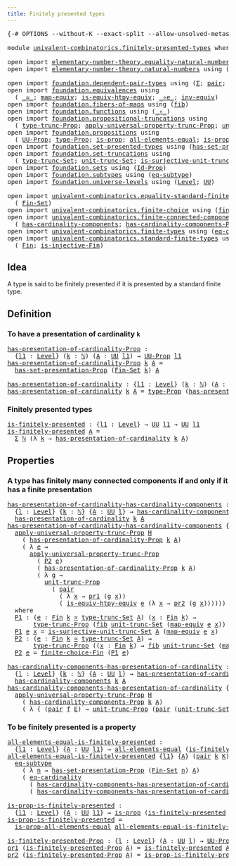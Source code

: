 ```yaml
---
title: Finitely presented types
---
```


<pre class="Agda"><a id="50" class="Symbol">{-#</a> <a id="54" class="Keyword">OPTIONS</a> <a id="62" class="Pragma">--without-K</a> <a id="74" class="Pragma">--exact-split</a> <a id="88" class="Pragma">--allow-unsolved-metas</a> <a id="111" class="Symbol">#-}</a>

<a id="116" class="Keyword">module</a> <a id="123" href="univalent-combinatorics.finitely-presented-types.html" class="Module">univalent-combinatorics.finitely-presented-types</a> <a id="172" class="Keyword">where</a>

<a id="179" class="Keyword">open</a> <a id="184" class="Keyword">import</a> <a id="191" href="elementary-number-theory.equality-natural-numbers.html" class="Module">elementary-number-theory.equality-natural-numbers</a> <a id="241" class="Keyword">using</a> <a id="247" class="Symbol">(</a><a id="248" href="elementary-number-theory.equality-natural-numbers.html#2365" class="Function">ℕ-Set</a><a id="253" class="Symbol">)</a>
<a id="255" class="Keyword">open</a> <a id="260" class="Keyword">import</a> <a id="267" href="elementary-number-theory.natural-numbers.html" class="Module">elementary-number-theory.natural-numbers</a> <a id="308" class="Keyword">using</a> <a id="314" class="Symbol">(</a><a id="315" href="elementary-number-theory.natural-numbers.html#1444" class="Datatype">ℕ</a><a id="316" class="Symbol">)</a>

<a id="319" class="Keyword">open</a> <a id="324" class="Keyword">import</a> <a id="331" href="foundation.dependent-pair-types.html" class="Module">foundation.dependent-pair-types</a> <a id="363" class="Keyword">using</a> <a id="369" class="Symbol">(</a><a id="370" href="foundation-core.dependent-pair-types.html#502" class="Record">Σ</a><a id="371" class="Symbol">;</a> <a id="373" href="foundation-core.dependent-pair-types.html#575" class="InductiveConstructor">pair</a><a id="377" class="Symbol">;</a> <a id="379" href="foundation-core.dependent-pair-types.html#592" class="Field">pr1</a><a id="382" class="Symbol">;</a> <a id="384" href="foundation-core.dependent-pair-types.html#604" class="Field">pr2</a><a id="387" class="Symbol">)</a>
<a id="389" class="Keyword">open</a> <a id="394" class="Keyword">import</a> <a id="401" href="foundation.equivalences.html" class="Module">foundation.equivalences</a> <a id="425" class="Keyword">using</a>
  <a id="433" class="Symbol">(</a> <a id="435" href="foundation-core.equivalences.html#1607" class="Function Operator">_≃_</a><a id="438" class="Symbol">;</a> <a id="440" href="foundation-core.equivalences.html#1807" class="Function">map-equiv</a><a id="449" class="Symbol">;</a> <a id="451" href="foundation-core.equivalences.html#10576" class="Function">is-equiv-htpy-equiv</a><a id="470" class="Symbol">;</a> <a id="472" href="foundation-core.equivalences.html#7843" class="Function Operator">_∘e_</a><a id="476" class="Symbol">;</a> <a id="478" href="foundation-core.equivalences.html#5707" class="Function">inv-equiv</a><a id="487" class="Symbol">)</a>
<a id="489" class="Keyword">open</a> <a id="494" class="Keyword">import</a> <a id="501" href="foundation.fibers-of-maps.html" class="Module">foundation.fibers-of-maps</a> <a id="527" class="Keyword">using</a> <a id="533" class="Symbol">(</a><a id="534" href="foundation-core.fibers-of-maps.html#928" class="Function">fib</a><a id="537" class="Symbol">)</a>
<a id="539" class="Keyword">open</a> <a id="544" class="Keyword">import</a> <a id="551" href="foundation.functions.html" class="Module">foundation.functions</a> <a id="572" class="Keyword">using</a> <a id="578" class="Symbol">(</a><a id="579" href="foundation-core.functions.html#407" class="Function Operator">_∘_</a><a id="582" class="Symbol">)</a>
<a id="584" class="Keyword">open</a> <a id="589" class="Keyword">import</a> <a id="596" href="foundation.propositional-truncations.html" class="Module">foundation.propositional-truncations</a> <a id="633" class="Keyword">using</a>
  <a id="641" class="Symbol">(</a> <a id="643" href="foundation.propositional-truncations.html#2012" class="Function">type-trunc-Prop</a><a id="658" class="Symbol">;</a> <a id="660" href="foundation.propositional-truncations.html#5581" class="Function">apply-universal-property-trunc-Prop</a><a id="695" class="Symbol">;</a> <a id="697" href="foundation.propositional-truncations.html#2096" class="Function">unit-trunc-Prop</a><a id="712" class="Symbol">)</a>
<a id="714" class="Keyword">open</a> <a id="719" class="Keyword">import</a> <a id="726" href="foundation.propositions.html" class="Module">foundation.propositions</a> <a id="750" class="Keyword">using</a>
  <a id="758" class="Symbol">(</a> <a id="760" href="foundation-core.propositions.html#1322" class="Function">UU-Prop</a><a id="767" class="Symbol">;</a> <a id="769" href="foundation-core.propositions.html#1424" class="Function">type-Prop</a><a id="778" class="Symbol">;</a> <a id="780" href="foundation-core.propositions.html#1246" class="Function">is-prop</a><a id="787" class="Symbol">;</a> <a id="789" href="foundation-core.propositions.html#2135" class="Function">all-elements-equal</a><a id="807" class="Symbol">;</a> <a id="809" href="foundation-core.propositions.html#2335" class="Function">is-prop-all-elements-equal</a><a id="835" class="Symbol">)</a>
<a id="837" class="Keyword">open</a> <a id="842" class="Keyword">import</a> <a id="849" href="foundation.set-presented-types.html" class="Module">foundation.set-presented-types</a> <a id="880" class="Keyword">using</a> <a id="886" class="Symbol">(</a><a id="887" href="foundation.set-presented-types.html#693" class="Function">has-set-presentation-Prop</a><a id="912" class="Symbol">)</a>
<a id="914" class="Keyword">open</a> <a id="919" class="Keyword">import</a> <a id="926" href="foundation.set-truncations.html" class="Module">foundation.set-truncations</a> <a id="953" class="Keyword">using</a>
  <a id="961" class="Symbol">(</a> <a id="963" href="foundation.set-truncations.html#3386" class="Postulate">type-trunc-Set</a><a id="977" class="Symbol">;</a> <a id="979" href="foundation.set-truncations.html#3650" class="Postulate">unit-trunc-Set</a><a id="993" class="Symbol">;</a> <a id="995" href="foundation.set-truncations.html#7459" class="Function">is-surjective-unit-trunc-Set</a><a id="1023" class="Symbol">)</a>
<a id="1025" class="Keyword">open</a> <a id="1030" class="Keyword">import</a> <a id="1037" href="foundation.sets.html" class="Module">foundation.sets</a> <a id="1053" class="Keyword">using</a> <a id="1059" class="Symbol">(</a><a id="1060" href="foundation-core.sets.html#1407" class="Function">Id-Prop</a><a id="1067" class="Symbol">)</a>
<a id="1069" class="Keyword">open</a> <a id="1074" class="Keyword">import</a> <a id="1081" href="foundation.subtypes.html" class="Module">foundation.subtypes</a> <a id="1101" class="Keyword">using</a> <a id="1107" class="Symbol">(</a><a id="1108" href="foundation-core.subtypes.html#3381" class="Function">eq-subtype</a><a id="1118" class="Symbol">)</a>
<a id="1120" class="Keyword">open</a> <a id="1125" class="Keyword">import</a> <a id="1132" href="foundation.universe-levels.html" class="Module">foundation.universe-levels</a> <a id="1159" class="Keyword">using</a> <a id="1165" class="Symbol">(</a><a id="1166" href="Agda.Primitive.html#597" class="Postulate">Level</a><a id="1171" class="Symbol">;</a> <a id="1173" href="foundation-core.universe-levels.html#222" class="Primitive">UU</a><a id="1175" class="Symbol">)</a>

<a id="1178" class="Keyword">open</a> <a id="1183" class="Keyword">import</a> <a id="1190" href="univalent-combinatorics.equality-standard-finite-types.html" class="Module">univalent-combinatorics.equality-standard-finite-types</a> <a id="1245" class="Keyword">using</a>
  <a id="1253" class="Symbol">(</a> <a id="1255" href="univalent-combinatorics.equality-standard-finite-types.html#3681" class="Function">Fin-Set</a><a id="1262" class="Symbol">)</a>
<a id="1264" class="Keyword">open</a> <a id="1269" class="Keyword">import</a> <a id="1276" href="univalent-combinatorics.finite-choice.html" class="Module">univalent-combinatorics.finite-choice</a> <a id="1314" class="Keyword">using</a> <a id="1320" class="Symbol">(</a><a id="1321" href="univalent-combinatorics.finite-choice.html#2834" class="Function">finite-choice-Fin</a><a id="1338" class="Symbol">)</a>
<a id="1340" class="Keyword">open</a> <a id="1345" class="Keyword">import</a> <a id="1352" href="univalent-combinatorics.finite-connected-components.html" class="Module">univalent-combinatorics.finite-connected-components</a> <a id="1404" class="Keyword">using</a>
  <a id="1412" class="Symbol">(</a> <a id="1414" href="univalent-combinatorics.finite-connected-components.html#1096" class="Function">has-cardinality-components</a><a id="1440" class="Symbol">;</a> <a id="1442" href="univalent-combinatorics.finite-connected-components.html#940" class="Function">has-cardinality-components-Prop</a><a id="1473" class="Symbol">)</a>
<a id="1475" class="Keyword">open</a> <a id="1480" class="Keyword">import</a> <a id="1487" href="univalent-combinatorics.finite-types.html" class="Module">univalent-combinatorics.finite-types</a> <a id="1524" class="Keyword">using</a> <a id="1530" class="Symbol">(</a><a id="1531" href="univalent-combinatorics.finite-types.html#13265" class="Function">eq-cardinality</a><a id="1545" class="Symbol">)</a>
<a id="1547" class="Keyword">open</a> <a id="1552" class="Keyword">import</a> <a id="1559" href="univalent-combinatorics.standard-finite-types.html" class="Module">univalent-combinatorics.standard-finite-types</a> <a id="1605" class="Keyword">using</a>
  <a id="1613" class="Symbol">(</a> <a id="1615" href="univalent-combinatorics.standard-finite-types.html#2085" class="Function">Fin</a><a id="1618" class="Symbol">;</a> <a id="1620" href="univalent-combinatorics.standard-finite-types.html#12649" class="Function">is-injective-Fin</a><a id="1636" class="Symbol">)</a>
</pre>
## Idea

A type is said to be finitely presented if it is presented by a standard finite type.

## Definition

### To have a presentation of cardinality `k`

<pre class="Agda"><a id="has-presentation-of-cardinality-Prop"></a><a id="1809" href="univalent-combinatorics.finitely-presented-types.html#1809" class="Function">has-presentation-of-cardinality-Prop</a> <a id="1846" class="Symbol">:</a>
  <a id="1850" class="Symbol">{</a><a id="1851" href="univalent-combinatorics.finitely-presented-types.html#1851" class="Bound">l1</a> <a id="1854" class="Symbol">:</a> <a id="1856" href="Agda.Primitive.html#597" class="Postulate">Level</a><a id="1861" class="Symbol">}</a> <a id="1863" class="Symbol">(</a><a id="1864" href="univalent-combinatorics.finitely-presented-types.html#1864" class="Bound">k</a> <a id="1866" class="Symbol">:</a> <a id="1868" href="elementary-number-theory.natural-numbers.html#1444" class="Datatype">ℕ</a><a id="1869" class="Symbol">)</a> <a id="1871" class="Symbol">(</a><a id="1872" href="univalent-combinatorics.finitely-presented-types.html#1872" class="Bound">A</a> <a id="1874" class="Symbol">:</a> <a id="1876" href="foundation-core.universe-levels.html#222" class="Primitive">UU</a> <a id="1879" href="univalent-combinatorics.finitely-presented-types.html#1851" class="Bound">l1</a><a id="1881" class="Symbol">)</a> <a id="1883" class="Symbol">→</a> <a id="1885" href="foundation-core.propositions.html#1322" class="Function">UU-Prop</a> <a id="1893" href="univalent-combinatorics.finitely-presented-types.html#1851" class="Bound">l1</a>
<a id="1896" href="univalent-combinatorics.finitely-presented-types.html#1809" class="Function">has-presentation-of-cardinality-Prop</a> <a id="1933" href="univalent-combinatorics.finitely-presented-types.html#1933" class="Bound">k</a> <a id="1935" href="univalent-combinatorics.finitely-presented-types.html#1935" class="Bound">A</a> <a id="1937" class="Symbol">=</a>
  <a id="1941" href="foundation.set-presented-types.html#693" class="Function">has-set-presentation-Prop</a> <a id="1967" class="Symbol">(</a><a id="1968" href="univalent-combinatorics.equality-standard-finite-types.html#3681" class="Function">Fin-Set</a> <a id="1976" href="univalent-combinatorics.finitely-presented-types.html#1933" class="Bound">k</a><a id="1977" class="Symbol">)</a> <a id="1979" href="univalent-combinatorics.finitely-presented-types.html#1935" class="Bound">A</a>

<a id="has-presentation-of-cardinality"></a><a id="1982" href="univalent-combinatorics.finitely-presented-types.html#1982" class="Function">has-presentation-of-cardinality</a> <a id="2014" class="Symbol">:</a> <a id="2016" class="Symbol">{</a><a id="2017" href="univalent-combinatorics.finitely-presented-types.html#2017" class="Bound">l1</a> <a id="2020" class="Symbol">:</a> <a id="2022" href="Agda.Primitive.html#597" class="Postulate">Level</a><a id="2027" class="Symbol">}</a> <a id="2029" class="Symbol">(</a><a id="2030" href="univalent-combinatorics.finitely-presented-types.html#2030" class="Bound">k</a> <a id="2032" class="Symbol">:</a> <a id="2034" href="elementary-number-theory.natural-numbers.html#1444" class="Datatype">ℕ</a><a id="2035" class="Symbol">)</a> <a id="2037" class="Symbol">(</a><a id="2038" href="univalent-combinatorics.finitely-presented-types.html#2038" class="Bound">A</a> <a id="2040" class="Symbol">:</a> <a id="2042" href="foundation-core.universe-levels.html#222" class="Primitive">UU</a> <a id="2045" href="univalent-combinatorics.finitely-presented-types.html#2017" class="Bound">l1</a><a id="2047" class="Symbol">)</a> <a id="2049" class="Symbol">→</a> <a id="2051" href="foundation-core.universe-levels.html#222" class="Primitive">UU</a> <a id="2054" href="univalent-combinatorics.finitely-presented-types.html#2017" class="Bound">l1</a>
<a id="2057" href="univalent-combinatorics.finitely-presented-types.html#1982" class="Function">has-presentation-of-cardinality</a> <a id="2089" href="univalent-combinatorics.finitely-presented-types.html#2089" class="Bound">k</a> <a id="2091" href="univalent-combinatorics.finitely-presented-types.html#2091" class="Bound">A</a> <a id="2093" class="Symbol">=</a> <a id="2095" href="foundation-core.propositions.html#1424" class="Function">type-Prop</a> <a id="2105" class="Symbol">(</a><a id="2106" href="univalent-combinatorics.finitely-presented-types.html#1809" class="Function">has-presentation-of-cardinality-Prop</a> <a id="2143" href="univalent-combinatorics.finitely-presented-types.html#2089" class="Bound">k</a> <a id="2145" href="univalent-combinatorics.finitely-presented-types.html#2091" class="Bound">A</a><a id="2146" class="Symbol">)</a>
</pre>
### Finitely presented types

<pre class="Agda"><a id="is-finitely-presented"></a><a id="2191" href="univalent-combinatorics.finitely-presented-types.html#2191" class="Function">is-finitely-presented</a> <a id="2213" class="Symbol">:</a> <a id="2215" class="Symbol">{</a><a id="2216" href="univalent-combinatorics.finitely-presented-types.html#2216" class="Bound">l1</a> <a id="2219" class="Symbol">:</a> <a id="2221" href="Agda.Primitive.html#597" class="Postulate">Level</a><a id="2226" class="Symbol">}</a> <a id="2228" class="Symbol">→</a> <a id="2230" href="foundation-core.universe-levels.html#222" class="Primitive">UU</a> <a id="2233" href="univalent-combinatorics.finitely-presented-types.html#2216" class="Bound">l1</a> <a id="2236" class="Symbol">→</a> <a id="2238" href="foundation-core.universe-levels.html#222" class="Primitive">UU</a> <a id="2241" href="univalent-combinatorics.finitely-presented-types.html#2216" class="Bound">l1</a>
<a id="2244" href="univalent-combinatorics.finitely-presented-types.html#2191" class="Function">is-finitely-presented</a> <a id="2266" href="univalent-combinatorics.finitely-presented-types.html#2266" class="Bound">A</a> <a id="2268" class="Symbol">=</a>
  <a id="2272" href="foundation-core.dependent-pair-types.html#502" class="Record">Σ</a> <a id="2274" href="elementary-number-theory.natural-numbers.html#1444" class="Datatype">ℕ</a> <a id="2276" class="Symbol">(λ</a> <a id="2279" href="univalent-combinatorics.finitely-presented-types.html#2279" class="Bound">k</a> <a id="2281" class="Symbol">→</a> <a id="2283" href="univalent-combinatorics.finitely-presented-types.html#1982" class="Function">has-presentation-of-cardinality</a> <a id="2315" href="univalent-combinatorics.finitely-presented-types.html#2279" class="Bound">k</a> <a id="2317" href="univalent-combinatorics.finitely-presented-types.html#2266" class="Bound">A</a><a id="2318" class="Symbol">)</a>
</pre>
## Properties

### A type has finitely many connected components if and only if it has a finite presentation

<pre class="Agda"><a id="has-presentation-of-cardinality-has-cardinality-components"></a><a id="2443" href="univalent-combinatorics.finitely-presented-types.html#2443" class="Function">has-presentation-of-cardinality-has-cardinality-components</a> <a id="2502" class="Symbol">:</a>
  <a id="2506" class="Symbol">{</a><a id="2507" href="univalent-combinatorics.finitely-presented-types.html#2507" class="Bound">l</a> <a id="2509" class="Symbol">:</a> <a id="2511" href="Agda.Primitive.html#597" class="Postulate">Level</a><a id="2516" class="Symbol">}</a> <a id="2518" class="Symbol">{</a><a id="2519" href="univalent-combinatorics.finitely-presented-types.html#2519" class="Bound">k</a> <a id="2521" class="Symbol">:</a> <a id="2523" href="elementary-number-theory.natural-numbers.html#1444" class="Datatype">ℕ</a><a id="2524" class="Symbol">}</a> <a id="2526" class="Symbol">{</a><a id="2527" href="univalent-combinatorics.finitely-presented-types.html#2527" class="Bound">A</a> <a id="2529" class="Symbol">:</a> <a id="2531" href="foundation-core.universe-levels.html#222" class="Primitive">UU</a> <a id="2534" href="univalent-combinatorics.finitely-presented-types.html#2507" class="Bound">l</a><a id="2535" class="Symbol">}</a> <a id="2537" class="Symbol">→</a> <a id="2539" href="univalent-combinatorics.finite-connected-components.html#1096" class="Function">has-cardinality-components</a> <a id="2566" href="univalent-combinatorics.finitely-presented-types.html#2519" class="Bound">k</a> <a id="2568" href="univalent-combinatorics.finitely-presented-types.html#2527" class="Bound">A</a> <a id="2570" class="Symbol">→</a>
  <a id="2574" href="univalent-combinatorics.finitely-presented-types.html#1982" class="Function">has-presentation-of-cardinality</a> <a id="2606" href="univalent-combinatorics.finitely-presented-types.html#2519" class="Bound">k</a> <a id="2608" href="univalent-combinatorics.finitely-presented-types.html#2527" class="Bound">A</a>
<a id="2610" href="univalent-combinatorics.finitely-presented-types.html#2443" class="Function">has-presentation-of-cardinality-has-cardinality-components</a> <a id="2669" class="Symbol">{</a><a id="2670" href="univalent-combinatorics.finitely-presented-types.html#2670" class="Bound">l</a><a id="2671" class="Symbol">}</a> <a id="2673" class="Symbol">{</a><a id="2674" href="univalent-combinatorics.finitely-presented-types.html#2674" class="Bound">k</a><a id="2675" class="Symbol">}</a> <a id="2677" class="Symbol">{</a><a id="2678" href="univalent-combinatorics.finitely-presented-types.html#2678" class="Bound">A</a><a id="2679" class="Symbol">}</a> <a id="2681" href="univalent-combinatorics.finitely-presented-types.html#2681" class="Bound">H</a> <a id="2683" class="Symbol">=</a>
  <a id="2687" href="foundation.propositional-truncations.html#5581" class="Function">apply-universal-property-trunc-Prop</a> <a id="2723" href="univalent-combinatorics.finitely-presented-types.html#2681" class="Bound">H</a>
    <a id="2729" class="Symbol">(</a> <a id="2731" href="univalent-combinatorics.finitely-presented-types.html#1809" class="Function">has-presentation-of-cardinality-Prop</a> <a id="2768" href="univalent-combinatorics.finitely-presented-types.html#2674" class="Bound">k</a> <a id="2770" href="univalent-combinatorics.finitely-presented-types.html#2678" class="Bound">A</a><a id="2771" class="Symbol">)</a>
    <a id="2777" class="Symbol">(</a> <a id="2779" class="Symbol">λ</a> <a id="2781" href="univalent-combinatorics.finitely-presented-types.html#2781" class="Bound">e</a> <a id="2783" class="Symbol">→</a>
      <a id="2791" href="foundation.propositional-truncations.html#5581" class="Function">apply-universal-property-trunc-Prop</a>
        <a id="2835" class="Symbol">(</a> <a id="2837" href="univalent-combinatorics.finitely-presented-types.html#3229" class="Function">P2</a> <a id="2840" href="univalent-combinatorics.finitely-presented-types.html#2781" class="Bound">e</a><a id="2841" class="Symbol">)</a>
        <a id="2851" class="Symbol">(</a> <a id="2853" href="univalent-combinatorics.finitely-presented-types.html#1809" class="Function">has-presentation-of-cardinality-Prop</a> <a id="2890" href="univalent-combinatorics.finitely-presented-types.html#2674" class="Bound">k</a> <a id="2892" href="univalent-combinatorics.finitely-presented-types.html#2678" class="Bound">A</a><a id="2893" class="Symbol">)</a>
        <a id="2903" class="Symbol">(</a> <a id="2905" class="Symbol">λ</a> <a id="2907" href="univalent-combinatorics.finitely-presented-types.html#2907" class="Bound">g</a> <a id="2909" class="Symbol">→</a>
          <a id="2921" href="foundation.propositional-truncations.html#2096" class="Function">unit-trunc-Prop</a>
            <a id="2949" class="Symbol">(</a> <a id="2951" href="foundation-core.dependent-pair-types.html#575" class="InductiveConstructor">pair</a>
              <a id="2970" class="Symbol">(</a> <a id="2972" class="Symbol">λ</a> <a id="2974" href="univalent-combinatorics.finitely-presented-types.html#2974" class="Bound">x</a> <a id="2976" class="Symbol">→</a> <a id="2978" href="foundation-core.dependent-pair-types.html#592" class="Field">pr1</a> <a id="2982" class="Symbol">(</a><a id="2983" href="univalent-combinatorics.finitely-presented-types.html#2907" class="Bound">g</a> <a id="2985" href="univalent-combinatorics.finitely-presented-types.html#2974" class="Bound">x</a><a id="2986" class="Symbol">))</a>
              <a id="3003" class="Symbol">(</a> <a id="3005" href="foundation-core.equivalences.html#10576" class="Function">is-equiv-htpy-equiv</a> <a id="3025" href="univalent-combinatorics.finitely-presented-types.html#2781" class="Bound">e</a> <a id="3027" class="Symbol">(λ</a> <a id="3030" href="univalent-combinatorics.finitely-presented-types.html#3030" class="Bound">x</a> <a id="3032" class="Symbol">→</a> <a id="3034" href="foundation-core.dependent-pair-types.html#604" class="Field">pr2</a> <a id="3038" class="Symbol">(</a><a id="3039" href="univalent-combinatorics.finitely-presented-types.html#2907" class="Bound">g</a> <a id="3041" href="univalent-combinatorics.finitely-presented-types.html#3030" class="Bound">x</a><a id="3042" class="Symbol">))))))</a>
  <a id="3051" class="Keyword">where</a>
  <a id="3059" href="univalent-combinatorics.finitely-presented-types.html#3059" class="Function">P1</a> <a id="3062" class="Symbol">:</a> <a id="3064" class="Symbol">(</a><a id="3065" href="univalent-combinatorics.finitely-presented-types.html#3065" class="Bound">e</a> <a id="3067" class="Symbol">:</a> <a id="3069" href="univalent-combinatorics.standard-finite-types.html#2085" class="Function">Fin</a> <a id="3073" href="univalent-combinatorics.finitely-presented-types.html#2674" class="Bound">k</a> <a id="3075" href="foundation-core.equivalences.html#1607" class="Function Operator">≃</a> <a id="3077" href="foundation.set-truncations.html#3386" class="Postulate">type-trunc-Set</a> <a id="3092" href="univalent-combinatorics.finitely-presented-types.html#2678" class="Bound">A</a><a id="3093" class="Symbol">)</a> <a id="3095" class="Symbol">(</a><a id="3096" href="univalent-combinatorics.finitely-presented-types.html#3096" class="Bound">x</a> <a id="3098" class="Symbol">:</a> <a id="3100" href="univalent-combinatorics.standard-finite-types.html#2085" class="Function">Fin</a> <a id="3104" href="univalent-combinatorics.finitely-presented-types.html#2674" class="Bound">k</a><a id="3105" class="Symbol">)</a> <a id="3107" class="Symbol">→</a>
       <a id="3116" href="foundation.propositional-truncations.html#2012" class="Function">type-trunc-Prop</a> <a id="3132" class="Symbol">(</a><a id="3133" href="foundation-core.fibers-of-maps.html#928" class="Function">fib</a> <a id="3137" href="foundation.set-truncations.html#3650" class="Postulate">unit-trunc-Set</a> <a id="3152" class="Symbol">(</a><a id="3153" href="foundation-core.equivalences.html#1807" class="Function">map-equiv</a> <a id="3163" href="univalent-combinatorics.finitely-presented-types.html#3065" class="Bound">e</a> <a id="3165" href="univalent-combinatorics.finitely-presented-types.html#3096" class="Bound">x</a><a id="3166" class="Symbol">))</a>
  <a id="3171" href="univalent-combinatorics.finitely-presented-types.html#3059" class="Function">P1</a> <a id="3174" href="univalent-combinatorics.finitely-presented-types.html#3174" class="Bound">e</a> <a id="3176" href="univalent-combinatorics.finitely-presented-types.html#3176" class="Bound">x</a> <a id="3178" class="Symbol">=</a> <a id="3180" href="foundation.set-truncations.html#7459" class="Function">is-surjective-unit-trunc-Set</a> <a id="3209" href="univalent-combinatorics.finitely-presented-types.html#2678" class="Bound">A</a> <a id="3211" class="Symbol">(</a><a id="3212" href="foundation-core.equivalences.html#1807" class="Function">map-equiv</a> <a id="3222" href="univalent-combinatorics.finitely-presented-types.html#3174" class="Bound">e</a> <a id="3224" href="univalent-combinatorics.finitely-presented-types.html#3176" class="Bound">x</a><a id="3225" class="Symbol">)</a>
  <a id="3229" href="univalent-combinatorics.finitely-presented-types.html#3229" class="Function">P2</a> <a id="3232" class="Symbol">:</a> <a id="3234" class="Symbol">(</a><a id="3235" href="univalent-combinatorics.finitely-presented-types.html#3235" class="Bound">e</a> <a id="3237" class="Symbol">:</a> <a id="3239" href="univalent-combinatorics.standard-finite-types.html#2085" class="Function">Fin</a> <a id="3243" href="univalent-combinatorics.finitely-presented-types.html#2674" class="Bound">k</a> <a id="3245" href="foundation-core.equivalences.html#1607" class="Function Operator">≃</a> <a id="3247" href="foundation.set-truncations.html#3386" class="Postulate">type-trunc-Set</a> <a id="3262" href="univalent-combinatorics.finitely-presented-types.html#2678" class="Bound">A</a><a id="3263" class="Symbol">)</a> <a id="3265" class="Symbol">→</a>
       <a id="3274" href="foundation.propositional-truncations.html#2012" class="Function">type-trunc-Prop</a> <a id="3290" class="Symbol">((</a><a id="3292" href="univalent-combinatorics.finitely-presented-types.html#3292" class="Bound">x</a> <a id="3294" class="Symbol">:</a> <a id="3296" href="univalent-combinatorics.standard-finite-types.html#2085" class="Function">Fin</a> <a id="3300" href="univalent-combinatorics.finitely-presented-types.html#2674" class="Bound">k</a><a id="3301" class="Symbol">)</a> <a id="3303" class="Symbol">→</a> <a id="3305" href="foundation-core.fibers-of-maps.html#928" class="Function">fib</a> <a id="3309" href="foundation.set-truncations.html#3650" class="Postulate">unit-trunc-Set</a> <a id="3324" class="Symbol">(</a><a id="3325" href="foundation-core.equivalences.html#1807" class="Function">map-equiv</a> <a id="3335" href="univalent-combinatorics.finitely-presented-types.html#3235" class="Bound">e</a> <a id="3337" href="univalent-combinatorics.finitely-presented-types.html#3292" class="Bound">x</a><a id="3338" class="Symbol">))</a>
  <a id="3343" href="univalent-combinatorics.finitely-presented-types.html#3229" class="Function">P2</a> <a id="3346" href="univalent-combinatorics.finitely-presented-types.html#3346" class="Bound">e</a> <a id="3348" class="Symbol">=</a> <a id="3350" href="univalent-combinatorics.finite-choice.html#2834" class="Function">finite-choice-Fin</a> <a id="3368" class="Symbol">(</a><a id="3369" href="univalent-combinatorics.finitely-presented-types.html#3059" class="Function">P1</a> <a id="3372" href="univalent-combinatorics.finitely-presented-types.html#3346" class="Bound">e</a><a id="3373" class="Symbol">)</a>

<a id="has-cardinality-components-has-presentation-of-cardinality"></a><a id="3376" href="univalent-combinatorics.finitely-presented-types.html#3376" class="Function">has-cardinality-components-has-presentation-of-cardinality</a> <a id="3435" class="Symbol">:</a>
  <a id="3439" class="Symbol">{</a><a id="3440" href="univalent-combinatorics.finitely-presented-types.html#3440" class="Bound">l</a> <a id="3442" class="Symbol">:</a> <a id="3444" href="Agda.Primitive.html#597" class="Postulate">Level</a><a id="3449" class="Symbol">}</a> <a id="3451" class="Symbol">{</a><a id="3452" href="univalent-combinatorics.finitely-presented-types.html#3452" class="Bound">k</a> <a id="3454" class="Symbol">:</a> <a id="3456" href="elementary-number-theory.natural-numbers.html#1444" class="Datatype">ℕ</a><a id="3457" class="Symbol">}</a> <a id="3459" class="Symbol">{</a><a id="3460" href="univalent-combinatorics.finitely-presented-types.html#3460" class="Bound">A</a> <a id="3462" class="Symbol">:</a> <a id="3464" href="foundation-core.universe-levels.html#222" class="Primitive">UU</a> <a id="3467" href="univalent-combinatorics.finitely-presented-types.html#3440" class="Bound">l</a><a id="3468" class="Symbol">}</a> <a id="3470" class="Symbol">→</a> <a id="3472" href="univalent-combinatorics.finitely-presented-types.html#1982" class="Function">has-presentation-of-cardinality</a> <a id="3504" href="univalent-combinatorics.finitely-presented-types.html#3452" class="Bound">k</a> <a id="3506" href="univalent-combinatorics.finitely-presented-types.html#3460" class="Bound">A</a> <a id="3508" class="Symbol">→</a>
  <a id="3512" href="univalent-combinatorics.finite-connected-components.html#1096" class="Function">has-cardinality-components</a> <a id="3539" href="univalent-combinatorics.finitely-presented-types.html#3452" class="Bound">k</a> <a id="3541" href="univalent-combinatorics.finitely-presented-types.html#3460" class="Bound">A</a>
<a id="3543" href="univalent-combinatorics.finitely-presented-types.html#3376" class="Function">has-cardinality-components-has-presentation-of-cardinality</a> <a id="3602" class="Symbol">{</a><a id="3603" href="univalent-combinatorics.finitely-presented-types.html#3603" class="Bound">l</a><a id="3604" class="Symbol">}</a> <a id="3606" class="Symbol">{</a><a id="3607" href="univalent-combinatorics.finitely-presented-types.html#3607" class="Bound">k</a><a id="3608" class="Symbol">}</a> <a id="3610" class="Symbol">{</a><a id="3611" href="univalent-combinatorics.finitely-presented-types.html#3611" class="Bound">A</a><a id="3612" class="Symbol">}</a> <a id="3614" href="univalent-combinatorics.finitely-presented-types.html#3614" class="Bound">H</a> <a id="3616" class="Symbol">=</a>
  <a id="3620" href="foundation.propositional-truncations.html#5581" class="Function">apply-universal-property-trunc-Prop</a> <a id="3656" href="univalent-combinatorics.finitely-presented-types.html#3614" class="Bound">H</a>
    <a id="3662" class="Symbol">(</a> <a id="3664" href="univalent-combinatorics.finite-connected-components.html#940" class="Function">has-cardinality-components-Prop</a> <a id="3696" href="univalent-combinatorics.finitely-presented-types.html#3607" class="Bound">k</a> <a id="3698" href="univalent-combinatorics.finitely-presented-types.html#3611" class="Bound">A</a><a id="3699" class="Symbol">)</a>
    <a id="3705" class="Symbol">(</a> <a id="3707" class="Symbol">λ</a> <a id="3709" class="Symbol">{</a> <a id="3711" class="Symbol">(</a><a id="3712" href="foundation-core.dependent-pair-types.html#575" class="InductiveConstructor">pair</a> <a id="3717" href="univalent-combinatorics.finitely-presented-types.html#3717" class="Bound">f</a> <a id="3719" href="univalent-combinatorics.finitely-presented-types.html#3719" class="Bound">E</a><a id="3720" class="Symbol">)</a> <a id="3722" class="Symbol">→</a> <a id="3724" href="foundation.propositional-truncations.html#2096" class="Function">unit-trunc-Prop</a> <a id="3740" class="Symbol">(</a><a id="3741" href="foundation-core.dependent-pair-types.html#575" class="InductiveConstructor">pair</a> <a id="3746" class="Symbol">(</a><a id="3747" href="foundation.set-truncations.html#3650" class="Postulate">unit-trunc-Set</a> <a id="3762" href="foundation-core.functions.html#407" class="Function Operator">∘</a> <a id="3764" href="univalent-combinatorics.finitely-presented-types.html#3717" class="Bound">f</a><a id="3765" class="Symbol">)</a> <a id="3767" href="univalent-combinatorics.finitely-presented-types.html#3719" class="Bound">E</a><a id="3768" class="Symbol">)})</a>
</pre>
### To be finitely presented is a property

<pre class="Agda"><a id="all-elements-equal-is-finitely-presented"></a><a id="3829" href="univalent-combinatorics.finitely-presented-types.html#3829" class="Function">all-elements-equal-is-finitely-presented</a> <a id="3870" class="Symbol">:</a>
  <a id="3874" class="Symbol">{</a><a id="3875" href="univalent-combinatorics.finitely-presented-types.html#3875" class="Bound">l1</a> <a id="3878" class="Symbol">:</a> <a id="3880" href="Agda.Primitive.html#597" class="Postulate">Level</a><a id="3885" class="Symbol">}</a> <a id="3887" class="Symbol">{</a><a id="3888" href="univalent-combinatorics.finitely-presented-types.html#3888" class="Bound">A</a> <a id="3890" class="Symbol">:</a> <a id="3892" href="foundation-core.universe-levels.html#222" class="Primitive">UU</a> <a id="3895" href="univalent-combinatorics.finitely-presented-types.html#3875" class="Bound">l1</a><a id="3897" class="Symbol">}</a> <a id="3899" class="Symbol">→</a> <a id="3901" href="foundation-core.propositions.html#2135" class="Function">all-elements-equal</a> <a id="3920" class="Symbol">(</a><a id="3921" href="univalent-combinatorics.finitely-presented-types.html#2191" class="Function">is-finitely-presented</a> <a id="3943" href="univalent-combinatorics.finitely-presented-types.html#3888" class="Bound">A</a><a id="3944" class="Symbol">)</a>
<a id="3946" href="univalent-combinatorics.finitely-presented-types.html#3829" class="Function">all-elements-equal-is-finitely-presented</a> <a id="3987" class="Symbol">{</a><a id="3988" href="univalent-combinatorics.finitely-presented-types.html#3988" class="Bound">l1</a><a id="3990" class="Symbol">}</a> <a id="3992" class="Symbol">{</a><a id="3993" href="univalent-combinatorics.finitely-presented-types.html#3993" class="Bound">A</a><a id="3994" class="Symbol">}</a> <a id="3996" class="Symbol">(</a><a id="3997" href="foundation-core.dependent-pair-types.html#575" class="InductiveConstructor">pair</a> <a id="4002" href="univalent-combinatorics.finitely-presented-types.html#4002" class="Bound">k</a> <a id="4004" href="univalent-combinatorics.finitely-presented-types.html#4004" class="Bound">K</a><a id="4005" class="Symbol">)</a> <a id="4007" class="Symbol">(</a><a id="4008" href="foundation-core.dependent-pair-types.html#575" class="InductiveConstructor">pair</a> <a id="4013" href="univalent-combinatorics.finitely-presented-types.html#4013" class="Bound">l</a> <a id="4015" href="univalent-combinatorics.finitely-presented-types.html#4015" class="Bound">L</a><a id="4016" class="Symbol">)</a> <a id="4018" class="Symbol">=</a>
  <a id="4022" href="foundation-core.subtypes.html#3381" class="Function">eq-subtype</a>
    <a id="4037" class="Symbol">(</a> <a id="4039" class="Symbol">λ</a> <a id="4041" href="univalent-combinatorics.finitely-presented-types.html#4041" class="Bound">n</a> <a id="4043" class="Symbol">→</a> <a id="4045" href="foundation.set-presented-types.html#693" class="Function">has-set-presentation-Prop</a> <a id="4071" class="Symbol">(</a><a id="4072" href="univalent-combinatorics.equality-standard-finite-types.html#3681" class="Function">Fin-Set</a> <a id="4080" href="univalent-combinatorics.finitely-presented-types.html#4041" class="Bound">n</a><a id="4081" class="Symbol">)</a> <a id="4083" href="univalent-combinatorics.finitely-presented-types.html#3993" class="Bound">A</a><a id="4084" class="Symbol">)</a>
    <a id="4090" class="Symbol">(</a> <a id="4092" href="univalent-combinatorics.finite-types.html#13265" class="Function">eq-cardinality</a>
      <a id="4113" class="Symbol">(</a> <a id="4115" href="univalent-combinatorics.finitely-presented-types.html#3376" class="Function">has-cardinality-components-has-presentation-of-cardinality</a> <a id="4174" href="univalent-combinatorics.finitely-presented-types.html#4004" class="Bound">K</a><a id="4175" class="Symbol">)</a>
      <a id="4183" class="Symbol">(</a> <a id="4185" href="univalent-combinatorics.finitely-presented-types.html#3376" class="Function">has-cardinality-components-has-presentation-of-cardinality</a> <a id="4244" href="univalent-combinatorics.finitely-presented-types.html#4015" class="Bound">L</a><a id="4245" class="Symbol">))</a>

<a id="is-prop-is-finitely-presented"></a><a id="4249" href="univalent-combinatorics.finitely-presented-types.html#4249" class="Function">is-prop-is-finitely-presented</a> <a id="4279" class="Symbol">:</a>
  <a id="4283" class="Symbol">{</a><a id="4284" href="univalent-combinatorics.finitely-presented-types.html#4284" class="Bound">l1</a> <a id="4287" class="Symbol">:</a> <a id="4289" href="Agda.Primitive.html#597" class="Postulate">Level</a><a id="4294" class="Symbol">}</a> <a id="4296" class="Symbol">{</a><a id="4297" href="univalent-combinatorics.finitely-presented-types.html#4297" class="Bound">A</a> <a id="4299" class="Symbol">:</a> <a id="4301" href="foundation-core.universe-levels.html#222" class="Primitive">UU</a> <a id="4304" href="univalent-combinatorics.finitely-presented-types.html#4284" class="Bound">l1</a><a id="4306" class="Symbol">}</a> <a id="4308" class="Symbol">→</a> <a id="4310" href="foundation-core.propositions.html#1246" class="Function">is-prop</a> <a id="4318" class="Symbol">(</a><a id="4319" href="univalent-combinatorics.finitely-presented-types.html#2191" class="Function">is-finitely-presented</a> <a id="4341" href="univalent-combinatorics.finitely-presented-types.html#4297" class="Bound">A</a><a id="4342" class="Symbol">)</a>
<a id="4344" href="univalent-combinatorics.finitely-presented-types.html#4249" class="Function">is-prop-is-finitely-presented</a> <a id="4374" class="Symbol">=</a>
  <a id="4378" href="foundation-core.propositions.html#2335" class="Function">is-prop-all-elements-equal</a> <a id="4405" href="univalent-combinatorics.finitely-presented-types.html#3829" class="Function">all-elements-equal-is-finitely-presented</a>

<a id="is-finitely-presented-Prop"></a><a id="4447" href="univalent-combinatorics.finitely-presented-types.html#4447" class="Function">is-finitely-presented-Prop</a> <a id="4474" class="Symbol">:</a> <a id="4476" class="Symbol">{</a><a id="4477" href="univalent-combinatorics.finitely-presented-types.html#4477" class="Bound">l</a> <a id="4479" class="Symbol">:</a> <a id="4481" href="Agda.Primitive.html#597" class="Postulate">Level</a><a id="4486" class="Symbol">}</a> <a id="4488" class="Symbol">(</a><a id="4489" href="univalent-combinatorics.finitely-presented-types.html#4489" class="Bound">A</a> <a id="4491" class="Symbol">:</a> <a id="4493" href="foundation-core.universe-levels.html#222" class="Primitive">UU</a> <a id="4496" href="univalent-combinatorics.finitely-presented-types.html#4477" class="Bound">l</a><a id="4497" class="Symbol">)</a> <a id="4499" class="Symbol">→</a> <a id="4501" href="foundation-core.propositions.html#1322" class="Function">UU-Prop</a> <a id="4509" href="univalent-combinatorics.finitely-presented-types.html#4477" class="Bound">l</a>
<a id="4511" href="foundation-core.dependent-pair-types.html#592" class="Field">pr1</a> <a id="4515" class="Symbol">(</a><a id="4516" href="univalent-combinatorics.finitely-presented-types.html#4447" class="Function">is-finitely-presented-Prop</a> <a id="4543" href="univalent-combinatorics.finitely-presented-types.html#4543" class="Bound">A</a><a id="4544" class="Symbol">)</a> <a id="4546" class="Symbol">=</a> <a id="4548" href="univalent-combinatorics.finitely-presented-types.html#2191" class="Function">is-finitely-presented</a> <a id="4570" href="univalent-combinatorics.finitely-presented-types.html#4543" class="Bound">A</a>
<a id="4572" href="foundation-core.dependent-pair-types.html#604" class="Field">pr2</a> <a id="4576" class="Symbol">(</a><a id="4577" href="univalent-combinatorics.finitely-presented-types.html#4447" class="Function">is-finitely-presented-Prop</a> <a id="4604" href="univalent-combinatorics.finitely-presented-types.html#4604" class="Bound">A</a><a id="4605" class="Symbol">)</a> <a id="4607" class="Symbol">=</a> <a id="4609" href="univalent-combinatorics.finitely-presented-types.html#4249" class="Function">is-prop-is-finitely-presented</a>
</pre>